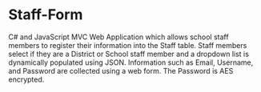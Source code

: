 # Staff-Form
C# and JavaScript MVC Web Application which allows school staff members to register their information into the Staff table. Staff members select if they are a District or School staff member and a dropdown list is dynamically populated using JSON. Information such as Email, Username, and Password are collected using a web form. The Password is AES encrypted.
